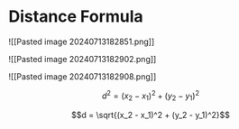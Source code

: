 
# Distance Formula

![[Pasted image 20240713182851.png]]

![[Pasted image 20240713182902.png]]

![[Pasted image 20240713182908.png]]

$$d^2 = (x_2 - x_1)^2 + (y_2 - y_1)^2$$

$$d = \sqrt{(x_2 - x_1)^2 + (y_2 - y_1)^2}$$

